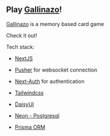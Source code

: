 ## Play [Gallinazo](https://gallinazo.vercel.app/)!

[Gallinazo](https://gallinazo.vercel.app/) is a memory based card game

Check it out!

Tech stack:

- [NextJS](https://nextjs.org/)

- [Pusher](https://pusher.com/) for websocket connection

- [Next-Auth](https://next-auth.js.org/) for authentication

- [Tailwindcss](https://tailwindcss.com/)

- [DaisyUI](https://daisyui.com/)

- [Neon - Postgresql](https://neon.tech/)

- [Prisma ORM](https://www.prisma.io/)
